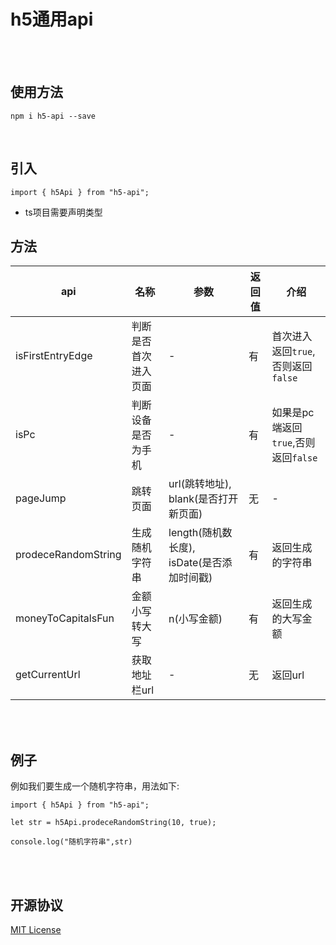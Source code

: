 # h5通用api

<br/>
<br/>


## 使用方法

```
npm i h5-api --save
```

<br/>

## 引入

```
import { h5Api } from "h5-api";
```
* ts项目需要声明类型

## 方法
api | 名称 | 参数 | 返回值 | 介绍 | 
-- | --| -- | -- | -- |
isFirstEntryEdge | 判断是否首次进入页面 | - | 有 |  首次进入返回`true`,否则返回`false`
isPc | 判断设备是否为手机 | - | 有 | 如果是pc端返回`true`,否则返回`false`
pageJump | 跳转页面 | url(跳转地址), blank(是否打开新页面) | 无 | -
prodeceRandomString | 生成随机字符串 | length(随机数长度), isDate(是否添加时间戳) | 有 | 返回生成的字符串
moneyToCapitalsFun | 金额小写转大写 | n(小写金额) | 有 | 返回生成的大写金额
getCurrentUrl | 获取地址栏url | - | 无 | 返回url

<br/>
<br/>

## 例子

例如我们要生成一个随机字符串，用法如下:
```
import { h5Api } from "h5-api";

let str = h5Api.prodeceRandomString(10, true);

console.log("随机字符串",str)
```

<br/>
<br/>

## 开源协议

[MIT License](https://github.com/qisi007/h5-api/blob/main/LICENSE)

<br/>
